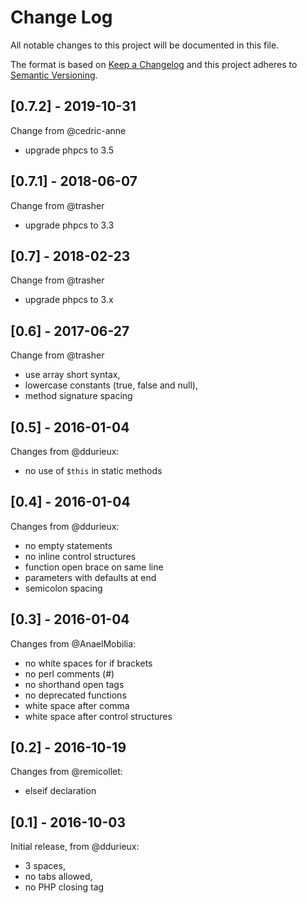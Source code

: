 # Change Log
All notable changes to this project will be documented in this file.

The format is based on [Keep a Changelog](http://keepachangelog.com/) 
and this project adheres to [Semantic Versioning](http://semver.org/).

## [0.7.2] - 2019-10-31
Change from @cedric-anne
- upgrade phpcs to 3.5

## [0.7.1] - 2018-06-07
Change from @trasher
- upgrade phpcs to 3.3

## [0.7] - 2018-02-23
Change from @trasher
- upgrade phpcs to 3.x

## [0.6] - 2017-06-27
Change from @trasher
- use array short syntax,
- lowercase constants (true, false and null),
- method signature spacing

## [0.5] - 2016-01-04

Changes from @ddurieux:
- no use of `$this` in static methods

## [0.4] - 2016-01-04

Changes from @ddurieux:
- no empty statements
- no inline control structures
- function open brace on same line
- parameters with defaults at end
- semicolon spacing

## [0.3] - 2016-01-04

Changes from @AnaelMobilia:
- no white spaces for if brackets
- no perl comments (#)
- no shorthand open tags
- no deprecated functions
- white space after comma
- white space after control structures

## [0.2] - 2016-10-19

Changes from @remicollet:
- elseif declaration

## [0.1] - 2016-10-03

Initial release, from @ddurieux:
- 3 spaces,
- no tabs allowed,
- no PHP closing tag

